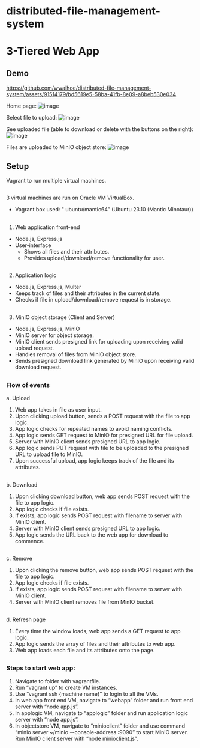 # distributed-file-management-system
# 3-Tiered Web App
## Demo
https://github.com/wwaihoe/distributed-file-management-system/assets/91514179/bd5619e5-58ba-41fb-8e09-a8beb530e034

Home page:
![image](https://github.com/wwaihoe/distributed-file-management-system/assets/91514179/4b37be05-be4b-48e9-9ad7-021c7c91075d)

Select file to upload:
![image](https://github.com/wwaihoe/distributed-file-management-system/assets/91514179/c7c4d9da-24da-4735-9d2a-de419494c4f4)

See uploaded file (able to download or delete with the buttons on the right):
![image](https://github.com/wwaihoe/distributed-file-management-system/assets/91514179/07dc728f-b7a6-44dc-8f24-77a629f174e1)
 
Files are uploaded to MinIO object store:
![image](https://github.com/wwaihoe/distributed-file-management-system/assets/91514179/43687622-d8ba-4c8b-ad2a-b14a8544edc0)
##
## Setup
Vagrant to run multiple virtual machines.
##
3 virtual machines are run on Oracle VM VirtualBox.
-	Vagrant box used: " ubuntu/mantic64” (Ubuntu 23.10 (Mantic Minotaur))
##
1. Web application front-end
- Node.js, Express.js
-	User-interface
    -	Shows all files and their attributes.
    -	Provides upload/download/remove functionality for user.
##
2. Application logic
-	Node.js, Express.js, Multer
-	Keeps track of files and their attributes in the current state.
-	Checks if file in upload/download/remove request is in storage.
##
3. MinIO object storage (Client and Server)
-	Node.js, Express.js, MinIO
-	MinIO server for object storage.
-	MinIO client sends presigned link for uploading upon receiving valid upload request.
-	Handles removal of files from MinIO object store.
-	Sends presigned download link generated by MinIO upon receiving valid download request.
##
### Flow of events
a.	Upload  
1.	Web app takes in file as user input.
2.	Upon clicking upload button, sends a POST request with the file to app logic.
3.	App logic checks for repeated names to avoid naming conflicts.
4.	App logic sends GET request to MinIO for presigned URL for file upload.
5.	Server with MinIO client sends presigned URL to app logic.
6.	App logic sends PUT request with file to be uploaded to the presigned URL to upload file to MinIO.
7.	Upon successful upload, app logic keeps track of the file and its attributes.
##
b.	Download
1.	Upon clicking download button, web app sends POST request with the file to app logic.
2.	App logic checks if file exists.
3.	If exists, app logic sends POST request with filename to server with MinIO client.
4.	 Server with MinIO client sends presigned URL to app logic.
5.	App logic sends the URL back to the web app for download to commence.
##
c.	Remove
1.	Upon clicking the remove button, web app sends POST request with the file to app logic.
2.	App logic checks if file exists.
3.	If exists, app logic sends POST request with filename to server with MinIO client.
4.	Server with MinIO client removes file from MinIO bucket.
##
d.	Refresh page
1.	Every time the window loads, web app sends a GET request to app logic.
2.	App logic sends the array of files and their attributes to web app.
3.	Web app loads each file and its attributes onto the page.
##
### Steps to start web app:
1.	Navigate to folder with vagrantfile.
2.	Run “vagrant up” to create VM instances.
3.	Use “vagrant ssh {machine name}” to login to all the VMs.
4.	In web app front end VM, navigate to “webapp” folder and run front end server with “node app.js”.
5.	In applogic VM, navigate to “applogic” folder and run application logic server with “node app.js”.
6.	In objectstore VM, navigate to “minioclient” folder and use command “minio server ~/minio --console-address :9090” to start MinIO server. Run MinIO client server with “node minioclient.js”.
 
